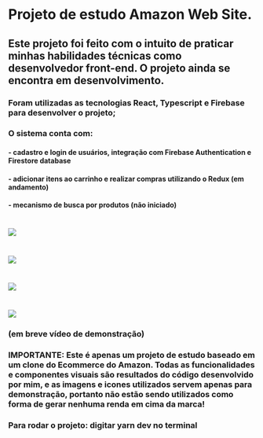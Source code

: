 # Projeto de estudo Amazon Web Site.

## Este projeto foi feito com o intuito de praticar minhas habilidades técnicas como desenvolvedor front-end. O projeto ainda se encontra em desenvolvimento.

### Foram utilizadas as tecnologias React, Typescript e Firebase para desenvolver o projeto;
### O sistema conta com:
#### - cadastro e login de usuários, integração com Firebase Authentication e Firestore database
#### - adicionar itens ao carrinho e realizar compras utilizando o Redux (em andamento)
#### - mecanismo de busca por produtos (não iniciado)

# <img src="https://github.com/JRCavalheiro1/Amazon-Copy-Project_NOT-READY/assets/144833327/87b9c18d-868c-4a7b-8fdc-0b40f386dffa">
# <img src="https://github.com/JRCavalheiro1/Amazon-Copy-Project_NOT-READY/assets/144833327/e68f3c19-5462-440c-ba3d-7dc6a35caa9a">
# <img src="https://github.com/JRCavalheiro1/Amazon-Copy-Project_NOT-READY/assets/144833327/15a8245f-f80b-4ab0-862f-3146c65203e7">
# <img src="https://github.com/JRCavalheiro1/Amazon-Copy-Project_NOT-READY/assets/144833327/c36d7f57-0af8-4e0a-b9d8-141bff2eea89">
### (em breve vídeo de demonstração)

### IMPORTANTE: Este é apenas um projeto de estudo baseado em um clone do Ecommerce do Amazon. Todas as funcionalidades e componentes visuais são resultados do código desenvolvido por mim, e as imagens e icones utilizados servem apenas para demonstração, portanto não estão sendo utilizados como forma de gerar nenhuma renda em cima da marca! 


### Para rodar o projeto: digitar yarn dev no terminal
